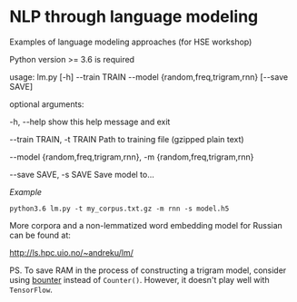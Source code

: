 # NLP through language modeling

Examples of language modeling approaches (for HSE workshop)

Python version >= 3.6 is required

usage: lm.py [-h] --train TRAIN --model {random,freq,trigram,rnn}
             [--save SAVE]

optional arguments:

  -h, --help            show this help message and exit

  --train TRAIN, -t TRAIN
                        Path to training file (gzipped plain text)

  --model {random,freq,trigram,rnn}, -m {random,freq,trigram,rnn}

  --save SAVE, -s SAVE  Save model to...

*Example*

`python3.6 lm.py -t my_corpus.txt.gz -m rnn -s model.h5`


More corpora and a non-lemmatized word embedding model for Russian can be found at: 

http://ls.hpc.uio.no/~andreku/lm/


PS. To save RAM in the process of constructing a trigram model, 
consider using [bounter](https://github.com/RaRe-Technologies/bounter) instead of `Counter()`.
However, it doesn't play well with `TensorFlow`.
